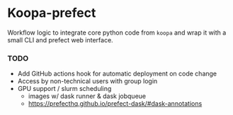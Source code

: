 # Koopa-prefect

Workflow logic to integrate core python code from `koopa` and wrap it with a small CLI and prefect web interface.

### TODO
* Add GitHub actions hook for automatic deployment on code change
* Access by non-technical users with group login
* GPU support / slurm scheduling
	* images w/ dask runner & dask jobqueue
	* https://prefecthq.github.io/prefect-dask/#dask-annotations